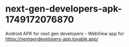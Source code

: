 # next-gen-developers-apk-1749172076870
Android APK for next gen developers - WebView app for https://nextgendevelopers-app.lovable.app/
